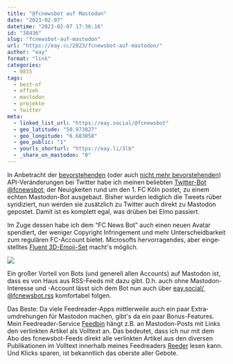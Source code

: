 ```yaml
---
title: "@fcnewsbot auf Mastodon"
date: "2023-02-07"
datetime: "2023-02-07 17:36:16"
id: "38436"
slug: "fcnewsbot-auf-mastodon"
url: "https://eay.cc/2023/fcnewsbot-auf-mastodon/"
author: "eay"
format: "link"
categories:
  - 0815
tags:
  - best-of
  - effzeh
  - mastodon
  - projekte
  - twitter
meta:
  - linked_list_url: "https://eay.social/@fcnewsbot"
  - geo_latitude: "50.973827"
  - geo_longitude: "6.683058"
  - geo_public: "1"
  - yourls_shorturl: "https://eay.li/3lb"
  - _share_on_mastodon: "0"
---
```


In Anbetracht der [bevorstehenden](https://eay.cc/2023/twitter-api-wird-kostenpflichtig/) (oder auch [nicht mehr bevorstehenden](https://stadt-bremerhaven.de/twitter-api-bots-mit-guten-inhalten-sollen-sie-doch-weiter-kostenlos-nutzen/)) API-Veränderungen bei Twitter habe ich meinen beliebten [Twitter-Bot @fcnewsbot](https://twitter.com/fcnewsbot), der Neuigkeiten rund um den 1. FC Köln postet, zu einem echten Mastodon-Bot ausgebaut. Bisher wurden lediglich die Tweets rüber syndiziert, nun werden sie zusätzlich zu Twitter auch direkt zu Mastodon gepostet. Damit ist es komplett egal, was drüben bei Elmo passiert.

Im Zuge dessen habe ich dem “FC News Bot” auch einen neuen Avatar spendiert, der weniger Copyright Infringement und mehr Unterscheidbarkeit zum regulären FC-Account bietet. Microsofts hervorragendes, aber einge­stelltes [Fluent 3D-Emoji-Set](https://github.com/microsoft/fluentui-emoji) macht's möglich.

![](https://eay.cc/uploads/2023/fcnewsbot-avatar.png)

Ein großer Vorteil von Bots (und generell allen Accounts) auf Mastodon ist, dass es von Haus aus RSS-Feeds mit dazu gibt. D.h. auch ohne Mastodon-Interesse und -Account lässt sich dem Bot nun auch über [eay.social/ @fcnewsbot.rss](https://eay.social/@fcnewsbot.rss) komfortabel folgen.

Das Beste: Da viele Feedreader-Apps mittlerweile auch ein paar Extra­umdrehungen für Mastodon machen, gibt's da ein paar Bonus-Features. Mein Feedreader-Service [Feedbin](https://feedbin.com/) hängt z.B. an Mastodon-Posts mit Links den verlinkten Artikel als Volltext an. Das bedeutet, dass ich nur mit dem Abo des fcnewsbot-Feeds direkt alle verlinkten Artikel aus den diversen Publikationen im Volltext innerhalb meines Feedreaders [Reeder](https://reederapp.com/) lesen kann. Und Klicks sparen, ist bekanntlich das oberste aller Gebote.

